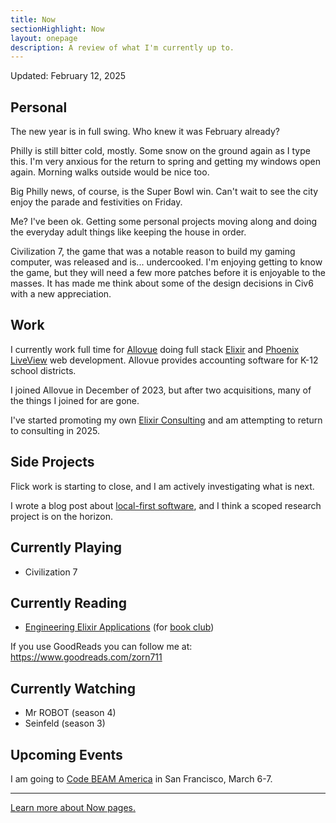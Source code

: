 ```yaml
---
title: Now
sectionHighlight: Now
layout: onepage
description: A review of what I'm currently up to.
---
```


Updated: February 12, 2025

## Personal

The new year is in full swing. Who knew it was February already?

Philly is still bitter cold, mostly. Some snow on the ground again as I type this. I'm very anxious for the return to spring and getting my windows open again. Morning walks outside would be nice too.

Big Philly news, of course, is the Super Bowl win. Can't wait to see the city enjoy the parade and festivities on Friday.

Me? I've been ok. Getting some personal projects moving along and doing the everyday adult things like keeping the house in order. 

Civilization 7, the game that was a notable reason to build my gaming computer, was released and is... undercooked. I'm enjoying getting to know the game, but they will need a few more patches before it is enjoyable to the masses. It has made me think about some of the design decisions in Civ6 with a new appreciation.

## Work

I currently work full time for [Allovue](https://www.allovue.com/) doing full stack [Elixir](https://elixir-lang.org/) and [Phoenix LiveView](https://www.phoenixframework.org/) web development. Allovue provides accounting software for K-12 school districts.

I joined Allovue in December of 2023, but after two acquisitions, many of the things I joined for are gone. 

I've started promoting my own [Elixir Consulting](https://mikezornek.com/elixir-consulting/) and am attempting to return to consulting in 2025.

## Side Projects

Flick work is starting to close, and I am actively investigating what is next.

I wrote a blog post about [local-first software](https://mikezornek.com/posts/2025/2/what-is-local-first-software/), and I think a scoped research project is on the horizon.

## Currently Playing

* Civilization 7

## Currently Reading

* [Engineering Elixir Applications](https://pragprog.com/titles/beamops/engineering-elixir-applications/) (for [book club](https://elixirbookclub.github.io/website/))

If you use GoodReads you can follow me at: <https://www.goodreads.com/zorn711>

## Currently Watching

* Mr ROBOT (season 4)
* Seinfeld (season 3)

## Upcoming Events

I am going to [Code BEAM America](https://codebeamamerica.com/) in San Francisco, March 6-7.

***

[Learn more about Now pages.](https://nownownow.com/about)
